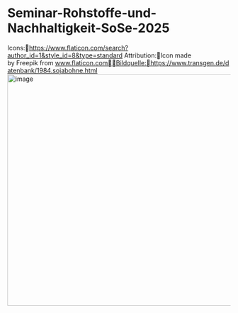 # Seminar-Rohstoffe-und-Nachhaltigkeit-SoSe-2025

Icons:https://www.flaticon.com/search?author_id=1&style_id=8&type=standard
Attribution:Icon made by Freepik from www.flaticon.comBildquelle:https://www.transgen.de/datenbank/1984.sojabohne.html
<img width="1923" height="522" alt="image" src="https://github.com/user-attachments/assets/d4358787-2ef4-4b56-a805-b233f8164baa" />
